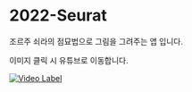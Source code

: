# 2022-Seurat

조르주 쇠라의 점묘법으로 그림을 그려주는 앱 입니다.

이미지 클릭 시 유튜브로 이동합니다.

[![Video Label](https://i.ytimg.com/vi/hZ-c64TaYOc/hq720_2.jpg?sqp=-oaymwEdCNQCENAFSFXyq4qpAw8IARUAAIhCcAHAAQbQAQE=&rs=AOn4CLB7eK5UrdubLo5Yswm06DVo7nBGRg)](https://youtube.com/shorts/hZ-c64TaYOc?feature=share)

